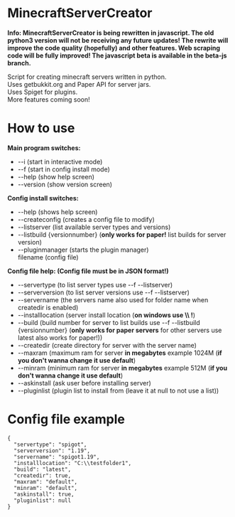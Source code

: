 # MinecraftServerCreator

**Info: MinecraftServerCreator is being rewritten in javascript. The old python3 version will not be receiving any future updates! The rewrite will improve the code quality (hopefully) and other features. Web scraping code will be fully improved! The javascript beta is available in the beta-js branch.**

Script for creating minecraft servers written in python.\
Uses getbukkit.org and Paper API for server jars.\
Uses Spiget for plugins.\
More features coming soon!

# How to use

**Main program switches:**

- --i (start in interactive mode)
- --f (start in config install mode)
- --help (show help screen)
- --version (show version screen)

**Config install switches:**

- --help (shows help screen)
- --createconfig (creates a config file to modify)
- --listserver (list available server types and versions)
- --listbuild {versionnumber} (**only works for paper!** list builds for server version)
- --pluginmanager (starts the plugin manager)  
  filename (config file)

**Config file help: (Config file must be in JSON format!)**

- --servertype (to list server types use --f --listserver)
- --serverversion (to list server versions use --f --listserver)
- --servername (the servers name also used for folder name when createdir is enabled)
- --installlocation (server install location (**on windows use \\\ !**)
- --build (build number for server to list builds use --f --listbuild {versionnumber} (**only works for paper servers** for other servers use latest also works for paper!))
- --createdir (create directory for server with the server name)
- --maxram (maximum ram for server **in megabytes** example 1024M (**if you don't wanna change it use default**)
- --minram (minimum ram for server **in megabytes** example 512M (**if you don't wanna change it use default**)
- --askinstall (ask user before installing server)
- --pluginlist (plugin list to install from (leave it at null to not use a list))

# Config file example

    {
      "servertype": "spigot",
      "serverversion": "1.19",
      "servername": "spigot1.19",
      "installlocation": "C:\\testfolder1",
      "build": "latest",
      "createdir": true,
      "maxram": "default",
      "minram": "default",
      "askinstall": true,
      "pluginlist": null
    }

